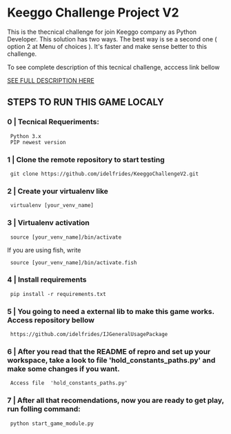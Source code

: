 # Keeggo Challenge Project V2

This is the thecnical challenge for join Keeggo company as Python Developer.
This solution has two ways. The best way is se a second one ( option 2 at Menu of choices ).
It's  faster and make sense better to this challenge.

To see complete description of this tecnical challenge, acccess link bellow

[SEE FULL DESCRIPTION HERE](https://github.com/idelfrides/KeeggoChallengeV2/wiki)


## STEPS TO RUN THIS  GAME LOCALY

### 0 | Tecnical Requeriments:

     Python 3.x
     PIP newest version

### 1 | Clone the remote repository to start testing

     git clone https://github.com/idelfrides/KeeggoChallengeV2.git

### 2 | Create your virtualenv like

     virtualenv [your_venv_name]

### 3 | Virtualenv activation

     source [your_venv_name]/bin/activate

If you are using fish, write

     source [your_venv_name]/bin/activate.fish


### 4 | Install requirements

     pip install -r requirements.txt


### 5 | You going to need a external lib to make this game works. Access repository bellow

     https://github.com/idelfrides/IJGeneralUsagePackage

### 6 | After you read that the README of repro and set up your workspace, take a look to file 'hold_constants_paths.py' and make some changes if you want.

     Access file  'hold_constants_paths.py'

### 7 | After all that recomendations, now you are ready to get play, run folling command:

     python start_game_module.py
